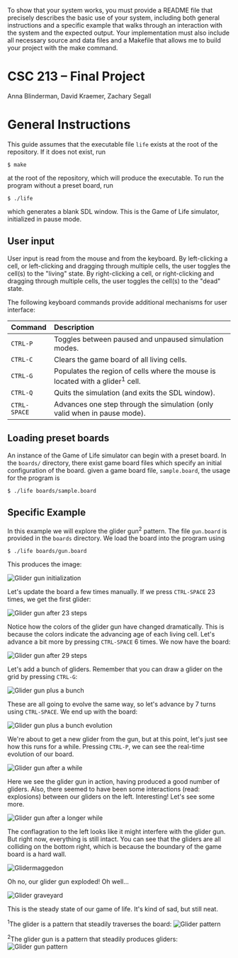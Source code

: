 To show that your system works, you must provide a README file that precisely
describes the basic use of your system, including both general instructions and
a specific example that walks through an interaction with the system and the
expected output. Your implementation must also include all necessary source and
data files and a Makefile that allows me to build your project with the make
command.



# CSC 213 &ndash; Final Project

Anna Blinderman, David Kraemer, Zachary Segall

# General Instructions 

This guide assumes that the executable file `life` exists at the root of the
repository. If it does not exist, run
```
$ make
```
at the root of the repository, which will produce the executable. To run the
program without a preset board, run
```
$ ./life
```
which generates a blank SDL window. This is the Game of Life simulator,
initialized in pause mode. 

## User input

User input is read from the mouse and from the keyboard. By left-clicking a
cell, or left-clicking and dragging through multiple cells, the user toggles
the cell(s) to the "living" state. By right-clicking a cell, or right-clicking
and dragging through multiple cells, the user toggles the cell(s) to the "dead"
state.

The following keyboard commands provide additional mechanisms for user
interface:

| Command | Description |
|:--------|:------------|
| `CTRL-P` | Toggles between paused and unpaused simulation modes. |
| `CTRL-C` | Clears the game board of all living cells. |
| `CTRL-G` | Populates the region of cells where the mouse is located with a glider<sup>1</sup> cell. |
| `CTRL-Q` | Quits the simulation (and exits the SDL window). |
| `CTRL-SPACE` | Advances one step through the simulation (only valid when in pause mode). |

## Loading preset boards

An instance of the Game of Life simulator can begin with a preset board. In the
`boards/` directory, there exist game board files which specify an initial
configuration of the board. given a game board file, `sample.board`, the usage 
for the program is
```
$ ./life boards/sample.board
```

## Specific Example 

In this example we will explore the glider gun<sup>2</sup> pattern. The file
`gun.board` is provided in the `boards` directory. We load the board into the
program using
```
$ ./life boards/gun.board
```
This produces the image:

![Glider gun initialization](images/glider-gun-00.png)

Let's update the board a few times manually. If we press `CTRL-SPACE` 23 times,
we get the first glider:

![Glider gun after 23 steps](images/glider-gun-01.png)

Notice how the colors of the glider gun have changed dramatically. This is
because the colors indicate the advancing age of each living cell. Let's
advance a bit more by pressing `CTRL-SPACE` 6 times. We now have the board:

![Glider gun after 29 steps](images/glider-gun-02.png)

Let's add a bunch of gliders. Remember that you can draw a glider on the grid
by pressing `CTRL-G`:

![Glider gun plus a bunch](images/glider-gun-03.png)

These are all going to evolve the same way, so let's advance by 7 turns using
`CTRL-SPACE`. We end up with the board:

![Glider gun plus a bunch evolution](images/glider-gun-04.png)

We're about to get a new glider from the gun, but at this point, let's just see
how this runs for a while. Pressing `CTRL-P`, we can see the real-time
evolution of our board.

![Glider gun after a while](images/glider-gun-05.png)

Here we see the glider gun in action, having produced a good number of gliders.
Also, there seemed to have been some interactions (read: explosions) between
our gliders on the left. Interesting! Let's see some more.

![Glider gun after a longer while](images/glider-gun-06.png)

The conflagration to the left looks like it might interfere with the glider
gun.  But right now, everything is still intact. You can see that the gliders
are all colliding on the bottom right, which is because the boundary of the
game board is a hard wall.

![Glidermaggedon](images/glider-gun-07.png)

Oh no, our glider gun exploded! Oh well...

![Glider graveyard](images/glider-gun-08.png)

This is the steady state of our game of life. It's kind of sad, but still neat.


<sup>1</sup>The glider is a pattern that steadily traverses the board: 
![Glider pattern](https://upload.wikimedia.org/wikipedia/commons/f/f2/Game_of_life_animated_glider.gif)

<sup>2</sup>The glider gun is a pattern that steadily produces gliders:
![Glider gun
pattern](https://upload.wikimedia.org/wikipedia/commons/e/e5/Gospers_glider_gun.gif)



